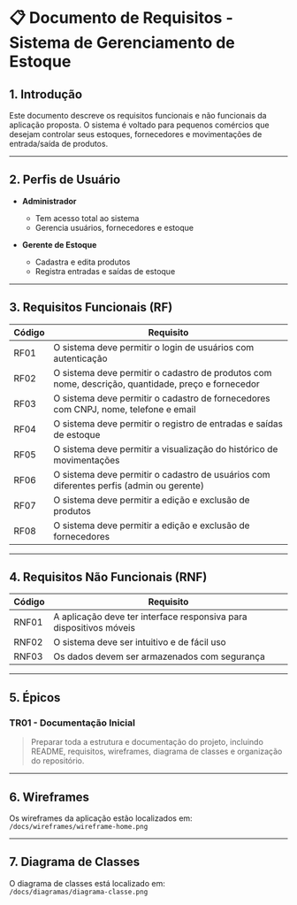 # 📋 Documento de Requisitos - Sistema de Gerenciamento de Estoque

## 1. Introdução

Este documento descreve os requisitos funcionais e não funcionais da aplicação proposta. O sistema é voltado para pequenos comércios que desejam controlar seus estoques, fornecedores e movimentações de entrada/saída de produtos.

---

## 2. Perfis de Usuário

- **Administrador**
  - Tem acesso total ao sistema
  - Gerencia usuários, fornecedores e estoque

- **Gerente de Estoque**
  - Cadastra e edita produtos
  - Registra entradas e saídas de estoque

---

## 3. Requisitos Funcionais (RF)

| Código | Requisito |
|--------|-----------|
| RF01 | O sistema deve permitir o login de usuários com autenticação |
| RF02 | O sistema deve permitir o cadastro de produtos com nome, descrição, quantidade, preço e fornecedor |
| RF03 | O sistema deve permitir o cadastro de fornecedores com CNPJ, nome, telefone e email |
| RF04 | O sistema deve permitir o registro de entradas e saídas de estoque |
| RF05 | O sistema deve permitir a visualização do histórico de movimentações |
| RF06 | O sistema deve permitir o cadastro de usuários com diferentes perfis (admin ou gerente) |
| RF07 | O sistema deve permitir a edição e exclusão de produtos |
| RF08 | O sistema deve permitir a edição e exclusão de fornecedores |


---

## 4. Requisitos Não Funcionais (RNF)

| Código | Requisito |
|--------|-----------|
| RNF01 | A aplicação deve ter interface responsiva para dispositivos móveis |
| RNF02 | O sistema deve ser intuitivo e de fácil uso |
| RNF03 | Os dados devem ser armazenados com segurança |

---

## 5. Épicos

### TR01 - Documentação Inicial
> Preparar toda a estrutura e documentação do projeto, incluindo README, requisitos, wireframes, diagrama de classes e organização do repositório.

---

## 6. Wireframes

Os wireframes da aplicação estão localizados em:  
`/docs/wireframes/wireframe-home.png`

---

## 7. Diagrama de Classes

O diagrama de classes está localizado em:  
`/docs/diagramas/diagrama-classe.png`
